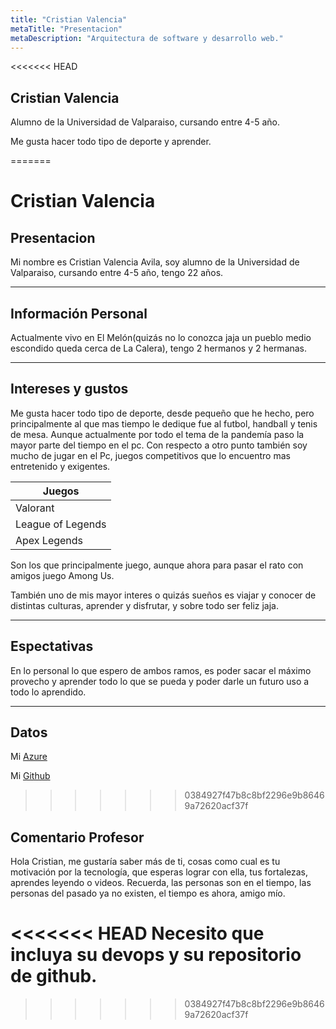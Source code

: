 ```yaml
---
title: "Cristian Valencia"
metaTitle: "Presentacion"
metaDescription: "Arquitectura de software y desarrollo web."
---
```


<<<<<<< HEAD
## Cristian Valencia 


Alumno de la Universidad de Valparaiso, cursando entre 4-5 año.  

Me gusta hacer todo tipo de deporte y aprender.

=======
# Cristian Valencia 

## Presentacion
Mi nombre es Cristian Valencia Avila, soy alumno de la Universidad de Valparaiso, cursando entre 4-5 año, tengo 22 años.
___

## Información Personal 
Actualmente vivo en El Melón(quizás no lo conozca jaja un pueblo medio escondido queda cerca de La Calera), tengo 2 hermanos y 2 hermanas.

___

## Intereses y gustos

Me gusta hacer todo tipo de deporte, desde pequeño que he hecho, pero principalmente al que mas tiempo le dedique fue al futbol, handball y tenis de mesa.
Aunque actualmente por todo el tema de la pandemía paso la mayor parte del tiempo en el pc.
Con respecto a otro punto también soy mucho de jugar en el Pc, juegos competitivos que lo encuentro mas entretenido y exigentes.

| Juegos |
| ---- |
| Valorant | 
| League of Legends  |
| Apex Legends |

Son los que principalmente juego, aunque ahora para pasar el rato con amigos juego Among Us.

También uno de mis mayor interes o quizás sueños es viajar y conocer de distintas culturas, aprender y disfrutar, y sobre todo ser feliz jaja.
___

## Espectativas 

En lo personal lo que espero de ambos ramos, es poder sacar el máximo provecho y aprender todo lo que se pueda y poder darle un futuro uso a todo lo aprendido.
___

## Datos

Mi [Azure](https://dev.azure.com/DesArq2020/_git/TallerN01)

Mi [Github](https://github.com/CristianValenciaA)
>>>>>>> 0384927f47b8c8bf2296e9b86469a72620acf37f

## Comentario Profesor

Hola Cristian, me gustaría saber más de ti, cosas como cual es tu motivación por la tecnología, que esperas lograr con ella, tus fortalezas, aprendes leyendo o videos. Recuerda, las personas son en el tiempo, las personas del pasado ya no existen, el tiempo es ahora, amigo mío.

<<<<<<< HEAD
Necesito que incluya su devops y su repositorio de github. 
=======
 
>>>>>>> 0384927f47b8c8bf2296e9b86469a72620acf37f
